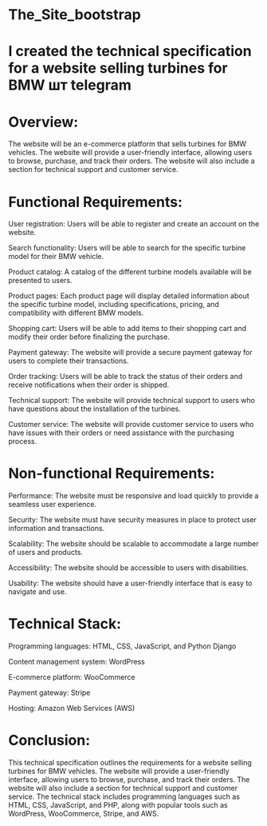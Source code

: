 # The_Site_bootstrap

# I created the technical specification for a website selling turbines for BMW шт telegram

# Overview:
The website will be an e-commerce platform that sells turbines for BMW vehicles. The website will provide a user-friendly interface, allowing users to browse, purchase, and track their orders. The website will also include a section for technical support and customer service.

# Functional Requirements:
User registration: Users will be able to register and create an account on the website.

Search functionality: Users will be able to search for the specific turbine model for their BMW vehicle.

Product catalog: A catalog of the different turbine models available will be presented to users.

Product pages: Each product page will display detailed information about the specific turbine model, including specifications, pricing, and compatibility with different BMW models.

Shopping cart: Users will be able to add items to their shopping cart and modify their order before finalizing the purchase.

Payment gateway: The website will provide a secure payment gateway for users to complete their transactions.

Order tracking: Users will be able to track the status of their orders and receive notifications when their order is shipped.

Technical support: The website will provide technical support to users who have questions about the installation of the turbines.

Customer service: The website will provide customer service to users who have issues with their orders or need assistance with the purchasing process.
   
# Non-functional Requirements:

Performance: The website must be responsive and load quickly to provide a seamless user experience.

Security: The website must have security measures in place to protect user information and transactions.

Scalability: The website should be scalable to accommodate a large number of users and products.

Accessibility: The website should be accessible to users with disabilities.

Usability: The website should have a user-friendly interface that is easy to navigate and use.

# Technical Stack:

Programming languages: HTML, CSS, JavaScript, and Python Django

Content management system: WordPress

E-commerce platform: WooCommerce

Payment gateway: Stripe

Hosting: Amazon Web Services (AWS)
    
 # Conclusion:
 
This technical specification outlines the requirements for a website selling turbines for BMW vehicles. The website will provide a user-friendly interface, allowing users to browse, purchase, and track their orders. The website will also include a section for technical support and customer service. The technical stack includes programming languages such as HTML, CSS, JavaScript, and PHP, along with popular tools such as WordPress, WooCommerce, Stripe, and AWS.
